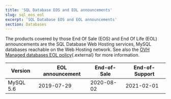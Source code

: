 ```yaml
---
title: 'SQL Database EOS and EOL announcements'
slug: sql_eos_eol
excerpt: 'SQL Database EOS and EOL announcements'
section: Databases
---
```


The products covered by those End Of Sale (EOS) and End Of Life (EOL) announcements are the SQL Database Web Hosting services, MySQL databases reachable on the Web Hosting network. See also the [OVH Managed databases EOL policy](https://docs.ovh.com/gb/en/clouddb/managed-db-life-cycle-policy/){.external} for more information.

|Version|EOL announcement|End-of-Sale|End-of-Support|
|---|---|---|---|
|MySQL 5.6|2019-07-29|2020-08-02|2021-02-01|
